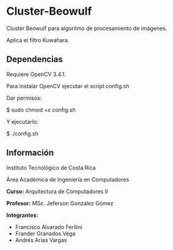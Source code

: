 # Cluster-Beowulf
Cluster Beowulf para algoritmo de procesamiento de imágenes.

Aplica el filtro Kuwahara.

## Dependencias
Requiere OpenCV 3.4.1.

Para instalar OpenCV ejecutar el script config.sh

Dar permisos: 

$ sudo chmod +x config.sh

Y ejecutarlo: 

$ ./config.sh

## Información
Instituto Tecnológico de Costa Rica

Área Académica de Ingeniería en Computadores

**Curso:** Arquitectura de Computadores II

**Profesor:** MSc. Jeferson González Gómez

**Integrantes:**

* Francisco Alvarado Ferllini
* Frander Granados Vega
* Andrés Arias Vargas
